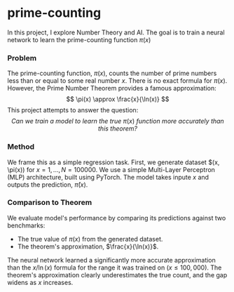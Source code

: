 # prime-counting
In this project, I explore Number Theory and AI. The goal is to train a neural network to learn the prime-counting function  $\pi(x)$

### Problem
The prime-counting function, $\pi(x)$, counts the number of prime numbers less than or equal to some real number $x$. 
There is no exact formula for $\pi(x)$. However, the Prime Number Theorem provides a famous approximation:
$$
\pi(x) \approx \frac{x}{\ln(x)}
$$
This project attempts to answer the question: $$\textit{Can we train a model to learn the true $\pi(x)$ function more accurately than this theorem?}$$

### Method
We frame this as a simple regression task. First, we generate dataset $(x, \pi(x)) for $x = 1,...,N=100000$. We use a simple Multi-Layer Perceptron (MLP) architecture, built using PyTorch. The model takes inpute $x$ and outputs the prediction, $\hat{\pi}(x)$.

### Comparison to Theorem
We evaluate model's performance by comparing its predictions against two benchmarks:
- The true value of $\pi(x)$ from the generated dataset.
- The theorem's approximation, $\frac{x}{\ln(x)}$.

The neural network learned a significantly more accurate approximation than the $x/\ln(x)$ formula for the range it was trained on ($x \le 100,000$). The theorem's approximation clearly underestimates the true count, and the gap widens as $x$ increases.